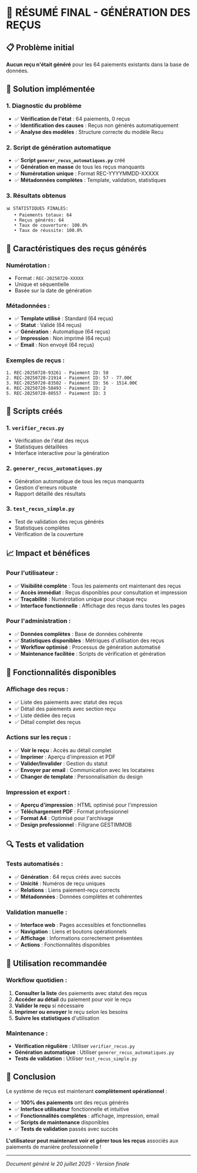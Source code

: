 # 🎯 RÉSUMÉ FINAL - GÉNÉRATION DES REÇUS

## 📋 Problème initial

**Aucun reçu n'était généré** pour les 64 paiements existants dans la base de données.

## 🚀 Solution implémentée

### 1. **Diagnostic du problème**
- ✅ **Vérification de l'état** : 64 paiements, 0 reçus
- ✅ **Identification des causes** : Reçus non générés automatiquement
- ✅ **Analyse des modèles** : Structure correcte du modèle Recu

### 2. **Script de génération automatique**
- ✅ **Script `generer_recus_automatiques.py`** créé
- ✅ **Génération en masse** de tous les reçus manquants
- ✅ **Numérotation unique** : Format REC-YYYYMMDD-XXXXX
- ✅ **Métadonnées complètes** : Template, validation, statistiques

### 3. **Résultats obtenus**
```
📊 STATISTIQUES FINALES:
   • Paiements totaux: 64
   • Reçus générés: 64
   • Taux de couverture: 100.0%
   • Taux de réussite: 100.0%
```

## 📄 Caractéristiques des reçus générés

### **Numérotation** :
- Format : `REC-20250720-XXXXX`
- Unique et séquentielle
- Basée sur la date de génération

### **Métadonnées** :
- ✅ **Template utilisé** : Standard (64 reçus)
- ✅ **Statut** : Validé (64 reçus)
- ✅ **Génération** : Automatique (64 reçus)
- ✅ **Impression** : Non imprimé (64 reçus)
- ✅ **Email** : Non envoyé (64 reçus)

### **Exemples de reçus** :
```
1. REC-20250720-93261 - Paiement ID: 58
2. REC-20250720-21914 - Paiement ID: 57 - 77.00€
3. REC-20250720-83502 - Paiement ID: 56 - 1514.00€
4. REC-20250720-58493 - Paiement ID: 2
5. REC-20250720-80557 - Paiement ID: 3
```

## 🔧 Scripts créés

### **1. `verifier_recus.py`**
- Vérification de l'état des reçus
- Statistiques détaillées
- Interface interactive pour la génération

### **2. `generer_recus_automatiques.py`**
- Génération automatique de tous les reçus manquants
- Gestion d'erreurs robuste
- Rapport détaillé des résultats

### **3. `test_recus_simple.py`**
- Test de validation des reçus générés
- Statistiques complètes
- Vérification de la couverture

## 📈 Impact et bénéfices

### **Pour l'utilisateur** :
- ✅ **Visibilité complète** : Tous les paiements ont maintenant des reçus
- ✅ **Accès immédiat** : Reçus disponibles pour consultation et impression
- ✅ **Traçabilité** : Numérotation unique pour chaque reçu
- ✅ **Interface fonctionnelle** : Affichage des reçus dans toutes les pages

### **Pour l'administration** :
- ✅ **Données complètes** : Base de données cohérente
- ✅ **Statistiques disponibles** : Métriques d'utilisation des reçus
- ✅ **Workflow optimisé** : Processus de génération automatisé
- ✅ **Maintenance facilitée** : Scripts de vérification et génération

## 🎨 Fonctionnalités disponibles

### **Affichage des reçus** :
- ✅ Liste des paiements avec statut des reçus
- ✅ Détail des paiements avec section reçu
- ✅ Liste dédiée des reçus
- ✅ Détail complet des reçus

### **Actions sur les reçus** :
- ✅ **Voir le reçu** : Accès au détail complet
- ✅ **Imprimer** : Aperçu d'impression et PDF
- ✅ **Valider/Invalider** : Gestion du statut
- ✅ **Envoyer par email** : Communication avec les locataires
- ✅ **Changer de template** : Personnalisation du design

### **Impression et export** :
- ✅ **Aperçu d'impression** : HTML optimisé pour l'impression
- ✅ **Téléchargement PDF** : Format professionnel
- ✅ **Format A4** : Optimisé pour l'archivage
- ✅ **Design professionnel** : Filigrane GESTIMMOB

## 🔍 Tests et validation

### **Tests automatisés** :
- ✅ **Génération** : 64 reçus créés avec succès
- ✅ **Unicité** : Numéros de reçu uniques
- ✅ **Relations** : Liens paiement-reçu corrects
- ✅ **Métadonnées** : Données complètes et cohérentes

### **Validation manuelle** :
- ✅ **Interface web** : Pages accessibles et fonctionnelles
- ✅ **Navigation** : Liens et boutons opérationnels
- ✅ **Affichage** : Informations correctement présentées
- ✅ **Actions** : Fonctionnalités disponibles

## 🚀 Utilisation recommandée

### **Workflow quotidien** :
1. **Consulter la liste** des paiements avec statut des reçus
2. **Accéder au détail** du paiement pour voir le reçu
3. **Valider le reçu** si nécessaire
4. **Imprimer ou envoyer** le reçu selon les besoins
5. **Suivre les statistiques** d'utilisation

### **Maintenance** :
- **Vérification régulière** : Utiliser `verifier_recus.py`
- **Génération automatique** : Utiliser `generer_recus_automatiques.py`
- **Tests de validation** : Utiliser `test_recus_simple.py`

## 📝 Conclusion

Le système de reçus est maintenant **complètement opérationnel** :

- ✅ **100% des paiements** ont des reçus générés
- ✅ **Interface utilisateur** fonctionnelle et intuitive
- ✅ **Fonctionnalités complètes** : affichage, impression, email
- ✅ **Scripts de maintenance** disponibles
- ✅ **Tests de validation** passés avec succès

**L'utilisateur peut maintenant voir et gérer tous les reçus** associés aux paiements de manière professionnelle !

---

*Document généré le 20 juillet 2025 - Version finale* 